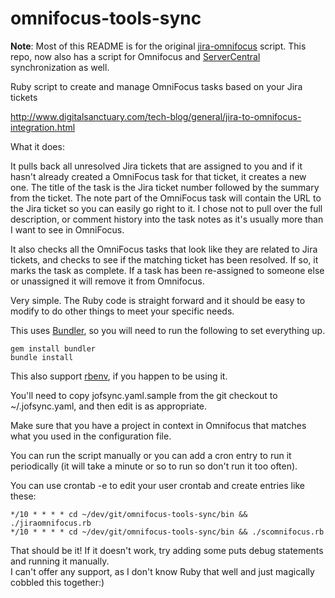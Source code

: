 omnifocus-tools-sync
====================

**Note**: Most of this README is for the original 
[jira-omnifocus](https://github.com/devondragon/jira-omnifocus) script. 
This repo, now also has a script for Omnifocus and 
[ServerCentral](https://support.servercentral.com/) synchronization as 
well.


Ruby script to create and manage OmniFocus tasks based on your Jira tickets

http://www.digitalsanctuary.com/tech-blog/general/jira-to-omnifocus-integration.html

What it does:

It pulls back all unresolved Jira tickets that are assigned to you and if it hasn't already created a OmniFocus task for that ticket, it creates a new one.  The title of the task is the Jira ticket number followed by the summary from the ticket.  The note part of the OmniFocus task will contain the URL to the Jira ticket so you can easily go right to it.  I chose not to pull over the full description, or comment history into the task notes as it's usually more than I want to see in OmniFocus.

It also checks all the OmniFocus tasks that look like they are related to Jira tickets, and checks to see if the matching ticket has been resolved.  If so, it marks the task as complete. If a task has been re-assigned to someone else or unassigned it will remove it from Omnifocus.

Very simple.  The Ruby code is straight forward and it should be easy to modify to do other things to meet your specific needs.

This uses [Bundler](http://bundler.io/), so you will need to run the following to set everything up.

```
gem install bundler
bundle install
```

This also support [rbenv](http://rbenv.org/), if you happen to be using it.

You'll need to copy jofsync.yaml.sample from the git checkout to ~/.jofsync.yaml, and then edit is as appropriate.

Make sure that you have a project in context in Omnifocus that matches what you used in the configuration file.

You can run the script manually or you can add a cron entry to run it periodically (it will take a minute or so to run so don't run it too often).

You can use crontab -e to edit your user crontab and create entries like these:

```
*/10 * * * * cd ~/dev/git/omnifocus-tools-sync/bin && ./jiraomnifocus.rb
*/10 * * * * cd ~/dev/git/omnifocus-tools-sync/bin && ./scomnifocus.rb
```

That should be it!  If it doesn't work, try adding some puts debug statements and running it manually.  
I can't offer any support, as I don't know Ruby that well and just magically cobbled this together:)

